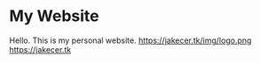 # My Website
Hello. This is my personal website.
https://jakecer.tk/img/logo.png
https://jakecer.tk
